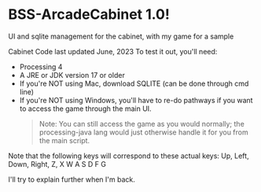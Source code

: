 # BSS-ArcadeCabinet 1.0!
UI and sqlite management for the cabinet, with my game for a sample

Cabinet Code last updated June, 2023
To test it out, you'll need:
  - Processing 4
  - A JRE or JDK version 17 or older
  - If you're NOT using Mac, download SQLITE (can be done through cmd line)
  - If you're NOT using Windows, you'll have to re-do pathways if you want to access the game through the main UI.
      > Note: You can still access the game as you would normally; the processing-java lang would just otherwise handle it for you from the main script.

Note that the following keys will correspond to these actual keys:
  Up, Left, Down, Right, Z, X
  W A S D F G 

I'll try to explain further when I'm back.
